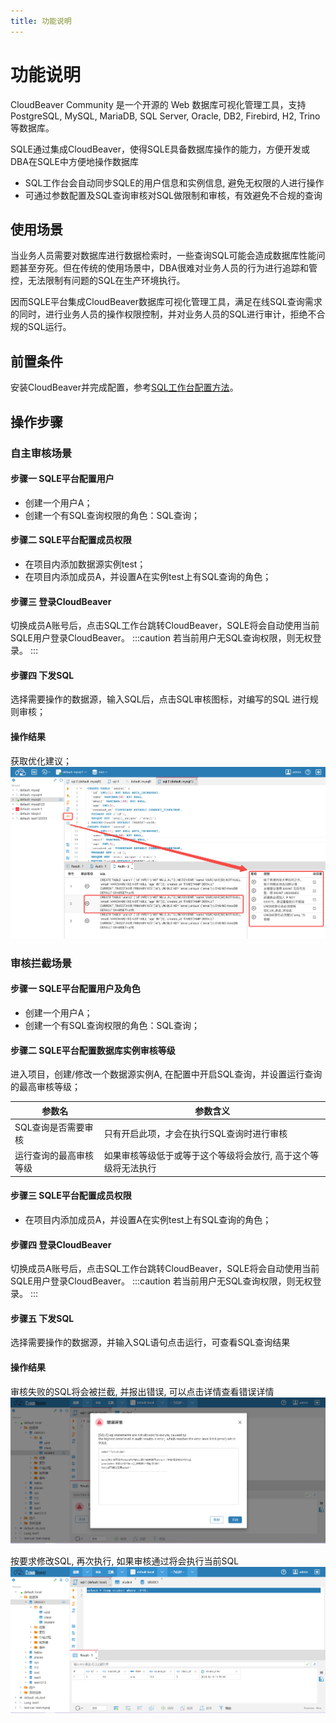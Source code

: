 ```yaml
---
title: 功能说明
---
```



# 功能说明
CloudBeaver Community 是一个开源的 Web 数据库可视化管理工具，支持 PostgreSQL, MySQL, MariaDB, SQL Server, Oracle, DB2, Firebird, H2, Trino 等数据库。

SQLE通过集成CloudBeaver，使得SQLE具备数据库操作的能力，方便开发或DBA在SQLE中方便地操作数据库
* SQL工作台会自动同步SQLE的用户信息和实例信息, 避免无权限的人进行操作
* 可通过参数配置及SQL查询审核对SQL做限制和审核，有效避免不合规的查询

## 使用场景
当业务人员需要对数据库进行数据检索时，一些查询SQL可能会造成数据库性能问题甚至夯死。但在传统的使用场景中，DBA很难对业务人员的行为进行追踪和管控，无法限制有问题的SQL在生产环境执行。

因而SQLE平台集成CloudBeaver数据库可视化管理工具，满足在线SQL查询需求的同时，进行业务人员的操作权限控制，并对业务人员的SQL进行审计，拒绝不合规的SQL运行。

## 前置条件
安装CloudBeaver并完成配置，参考[SQL工作台配置方法](how-to-configure.md)。

## 操作步骤
### 自主审核场景
#### 步骤一 SQLE平台配置用户
* 创建一个用户A；
* 创建一个有SQL查询权限的角色：SQL查询；

#### 步骤二 SQLE平台配置成员权限
* 在项目内添加数据源实例test；
* 在项目内添加成员A，并设置A在实例test上有SQL查询的角色；

#### 步骤三 登录CloudBeaver
切换成员A账号后，点击SQL工作台跳转CloudBeaver，SQLE将会自动使用当前SQLE用户登录CloudBeaver。 
:::caution
若当前用户无SQL查询权限，则无权登录。
:::

#### 步骤四 下发SQL
选择需要操作的数据源，输入SQL后，点击SQL审核图标，对编写的SQL 进行规则审核；

####  操作结果
获取优化建议；
![error](img/auditsuggestion.png)


### 审核拦截场景
#### 步骤一 SQLE平台配置用户及角色
* 创建一个用户A；
* 创建一个有SQL查询权限的角色：SQL查询；


#### 步骤二 SQLE平台配置数据库实例审核等级
进入项目，创建/修改一个数据源实例A, 在配置中开启SQL查询，并设置运行查询的最高审核等级；

|参数名	| 参数含义|
| -- | -- |
|SQL查询是否需要审核 | 只有开启此项，才会在执行SQL查询时进行审核|
|运行查询的最高审核等级| 如果审核等级低于或等于这个等级将会放行, 高于这个等级将无法执行|

#### 步骤三 SQLE平台配置成员权限
* 在项目内添加成员A，并设置A在实例test上有SQL查询的角色；

#### 步骤四 登录CloudBeaver
切换成员A账号后，点击SQL工作台跳转CloudBeaver，SQLE将会自动使用当前SQLE用户登录CloudBeaver。
:::caution
若当前用户无SQL查询权限，则无权登录。
:::

#### 步骤五 下发SQL
选择需要操作的数据源，并输入SQL语句点击运行，可查看SQL查询结果

####  操作结果
审核失败的SQL将会被拦截, 并报出错误, 可以点击详情查看错误详情
![error](img/error.png)

按要求修改SQL, 再次执行, 如果审核通过将会执行当前SQL
![success](img/success.png)

